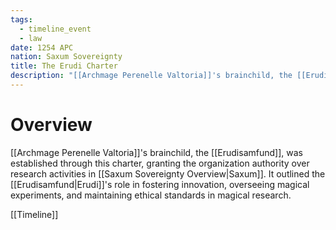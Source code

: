 ```yaml
---
tags:
  - timeline_event
  - law
date: 1254 APC
nation: Saxum Sovereignty
title: The Erudi Charter
description: "[[Archmage Perenelle Valtoria]]'s brainchild, the [[Erudisamfund]], was established through this charter, granting the organization authority over research activities in [[Saxum Sovereignty Overview|Saxum]]. It outlined the [[Erudisamfund|Erudi]]'s role in fostering innovation, overseeing magical experiments, and maintaining ethical standards in magical research."
---
```

# Overview
[[Archmage Perenelle Valtoria]]'s brainchild, the [[Erudisamfund]], was established through this charter, granting the organization authority over research activities in [[Saxum Sovereignty Overview|Saxum]]. It outlined the [[Erudisamfund|Erudi]]'s role in fostering innovation, overseeing magical experiments, and maintaining ethical standards in magical research.

[[Timeline]]